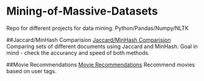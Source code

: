 # Mining-of-Massive-Datasets
Repo for different projects for data mining. Python/Pandas/Numpy/NLTK

##Jaccard/MinHash Comparision
[Jaccard/MinHash Comparision](https://github.com/grzedzicki/Mining-of-Massive-Datasets/blob/main/Jaccard%20and%20MinHash%20document%20comparision.ipynb)
Comparing sets of different documents using Jaccard and MinHash.
Goal in mind - check the accurancy and speed of both methods.

##Movie Recommendations
[Movie Recommendations](https://github.com/grzedzicki/Mining-of-Massive-Datasets/blob/main/Recommendations.ipynb)
Recommend movies based on user tags.
